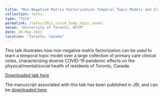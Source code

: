 ```yaml
---
title: "Non-Negative Matrix Factorization Temporal Topic Models and Clinical Text Data Identify COVID-19 Pandemic Effects on Primary Healthcare and Community Health in Toronto, Canada."
collection: talks
type: "Talk"
permalink: /talks/2021_covid_temp_topic_model
venue: "University of Toronto, DFCM"
date: 20-May-2021
location: "Toronto, Canada"
---
```


This talk illustrates how non-negative matrix factorization can be used to learn a temporal topic model over a large collection of primary care clinical notes, characterizing diverse COVID-19 pandemic effects on the physical/mental/social health of residents of Toronto, Canada. 

[Downloaded talk here](../files/2021_DFCM_Covid19TempTopicModels.pdf)

The manuscript associated with this talk has been published in JBI, and can be [downloaded here](https://www.ncbi.nlm.nih.gov/pmc/articles/PMC8861144/).

